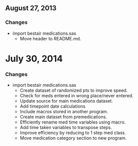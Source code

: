 ## August 27, 2013

### Changes

  - import bestair medications.sas
    - Move header to README.md.

# July 30, 2014

### Changes

  - import bestair medications.sas
    - Create dataset of randomized pts to improve speed.
    - Check for meds entered in wrong place/never entered.
    - Update source for main medications dataset.
    - Add timepoint date calculations.
    - Include macros stored in another program.
    - Create main dataset from premedications.
    - Efficiently rename med time variables using macro.
    - Add time taken variables to transpose steps.
    - Improve efficiency by reducing to 1 step med class.
    - Move medication category section to new program.
